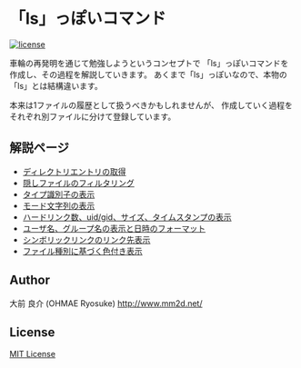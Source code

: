 # 「ls」っぽいコマンド
[![license](https://img.shields.io/github/license/mashape/apistatus.svg)](./LICENSE)

車輪の再発明を通じて勉強しようというコンセプトで
「ls」っぽいコマンドを作成し、その過程を解説していきます。
あくまで「ls」っぽいなので、本物の「ls」とは結構違います。

本来は1ファイルの履歴として扱うべきかもしれませんが、
作成していく過程をそれぞれ別ファイルに分けて登録しています。

## 解説ページ

- [ディレクトリエントリの取得](http://www.mm2d.net/main/prog/linux/ls-01.html)
- [隠しファイルのフィルタリング](http://www.mm2d.net/main/prog/linux/ls-02.html)
- [タイプ識別子の表示](http://www.mm2d.net/main/prog/linux/ls-03.html)
- [モード文字列の表示](http://www.mm2d.net/main/prog/linux/ls-04.html)
- [ハードリンク数、uid/gid、サイズ、タイムスタンプの表示](http://www.mm2d.net/main/prog/linux/ls-05.html)
- [ユーザ名、グループ名の表示と日時のフォーマット](http://www.mm2d.net/main/prog/linux/ls-06.html)
- [シンボリックリンクのリンク先表示](http://www.mm2d.net/main/prog/linux/ls-07.html)
- [ファイル種別に基づく色付き表示](http://www.mm2d.net/main/prog/linux/ls-08.html)


## Author
大前 良介 (OHMAE Ryosuke)
http://www.mm2d.net/

## License
[MIT License](https://github.com/ohmae/CpuUsage/blob/master/LICENSE.txt)
